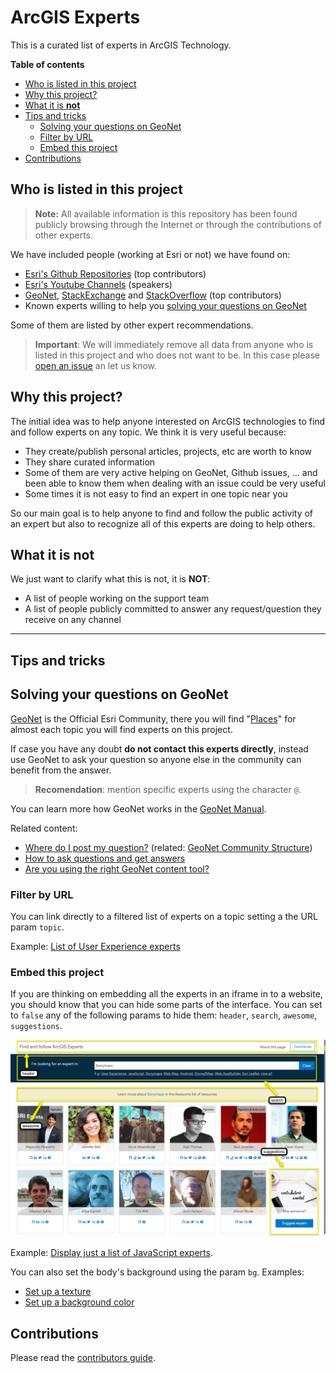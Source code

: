 # ArcGIS Experts
This is a curated list of experts in ArcGIS Technology.

<!-- START doctoc generated TOC please keep comment here to allow auto update -->
<!-- DON'T EDIT THIS SECTION, INSTEAD RE-RUN doctoc TO UPDATE -->
**Table of contents**

- [Who is listed in this project](#who-is-listed-in-this-project)
- [Why this project?](#why-this-project)
- [What it is **not**](#what-is-it-not)
- [Tips and tricks](#tips-and-tricks)
  - [Solving your questions on GeoNet](#solving-your-questions-on-geoNet)
  - [Filter by URL](#filter-by-url)
  - [Embed this project](#embed-this-project)
- [Contributions](#contributions)

<!-- END doctoc generated TOC please keep comment here to allow auto update -->

## Who is listed in this project

> **Note:** All available information is this repository has been found publicly browsing through the Internet or through the contributions of other experts.

We have included people (working at Esri or not) we have found on:

* [Esri's Github Repositories](https://github.com/orgs/Esri/people?utf8=%E2%9C%93&query=Nelson) (top contributors)
* [Esri's Youtube Channels](https://esri-es.github.io/awesome-arcgis/esri/#youtube-channels) (speakers)
* [GeoNet](http://community.esri.com/), [StackExchange](https://gis.stackexchange.com/) and [StackOverflow](https://stackoverflow.com/search?q=arcgis+esri) (top contributors)
* Known experts willing to help you [solving your questions on GeoNet](#solving-your-questions-on-geoNet)

Some of them are listed by other expert recommendations.

> **Important**: We will immediately remove all data from anyone who is listed in this project and who does not want to be. In this case please [open an issue](https://github.com/esri-es/arcgis-experts/issues/new) an let us know.

## Why this project?

The initial idea was to help anyone interested on ArcGIS technologies to find and follow experts on any topic. We think it is very useful because:

* They create/publish personal articles, projects, etc are worth to know
* They share curated information
* Some of them are very active helping on GeoNet, Github issues, ... and been able to know them when dealing with an issue could be very useful
* Some times it is not easy to find an expert in one topic near you

So our main goal is to help anyone to find and follow the public activity of an expert but also to recognize all of this experts are doing to help others.

## What it is **not**

We just want to clarify what this is not, it is **NOT**:

* A list of people working on the support team
* A list of people publicly committed to answer any request/question they receive on any channel

---

## Tips and tricks

## Solving your questions on GeoNet

[GeoNet](https://community.esri.com/) is the Official Esri Community, there you will find "[Places](https://community.esri.com/places)" for almost each topic you will find experts on this project.

If case you have any doubt **do not contact this experts directly**, instead use GeoNet to ask your question so anyone else in the community can benefit from the answer.

> **Recomendation**: mention specific experts using the character `@`.

You can learn more how GeoNet works in the [GeoNet Manual](https://community.esri.com/docs/DOC-11240-geonet-manual).

Related content:

* [Where do I post my question?](https://community.esri.com/docs/DOC-1081) (related: [GeoNet Community Structure](https://community.esri.com/docs/DOC-1544-geonet-community-structure))
* [How to ask questions and get answers](https://community.esri.com/community/help-and-feedback/blog/2016/08/15/community-news-and-tips-how-to-ask-questions-and-get-answers)
* [Are you using the right GeoNet content tool?](https://community.esri.com/community/help-and-feedback/blog/2016/08/31/how-to-pick-the-right-content-tool-understanding-geonet-content-types)



### Filter by URL

You can link directly to a filtered list of experts on a topic setting a the URL param `topic`.

Example: [List of User Experience experts](https://esri-es.github.io/arcgis-experts/?topic=User%20Experience)

### Embed this project

If you are thinking on embedding all the experts in an iframe in to a website, you should know that you can hide some parts of the interface. You can set to `false` any of the following params to hide them: `header`, `search`, `awesome`, `suggestions`.

[![Screenshot](./assets/imgs/query-params.png)](./assets/imgs/query-params.png)

Example: [Display just a list of JavaScript experts](https://esri-es.github.io/arcgis-experts/?topic=JavaScript&awesome=false&header=false&search=false&suggestions=false).

You can also set the body's background using the param `bg`. Examples:
* <a href="https://esri-es.github.io/arcgis-experts/?topic=JavaScript&awesome=false&header=false&search=false&suggestions=false&bg=url(http%3A%2F%2Fbg.siteorigin.com%2Fimage%2Fgenerate%3Fcolor%3D545454%26pattern%3D45degreee_fabric%26blend%3D2%26intensity%3D11.00%26noise%3D0%29">Set up a texture</a>
* [Set up a background color](https://esri-es.github.io/arcgis-experts/?topic=JavaScript&awesome=false&header=false&search=false&suggestions=false&bg=%23924)


## Contributions

Please read the [contributors guide](./CONTRIBUTING.md).
